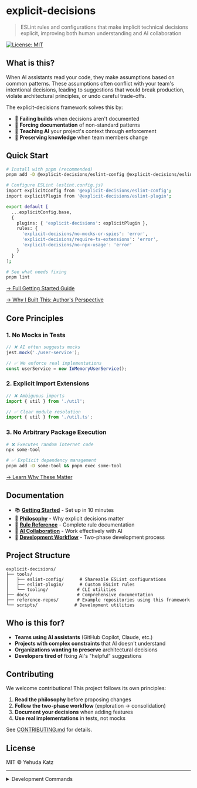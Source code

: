 # explicit-decisions

> ESLint rules and configurations that make implicit technical decisions explicit, improving both human understanding and AI collaboration

[![License: MIT](https://img.shields.io/badge/License-MIT-yellow.svg)](https://opensource.org/licenses/MIT)

## What is this?

When AI assistants read your code, they make assumptions based on common patterns. These assumptions often conflict with your team's intentional decisions, leading to suggestions that would break production, violate architectural principles, or undo careful trade-offs.

The explicit-decisions framework solves this by:

- 🚫 **Failing builds** when decisions aren't documented
- 📝 **Forcing documentation** of non-standard patterns
- 🤖 **Teaching AI** your project's context through enforcement
- 👥 **Preserving knowledge** when team members change

## Quick Start

```bash
# Install with pnpm (recommended)
pnpm add -D @explicit-decisions/eslint-config @explicit-decisions/eslint-plugin

# Configure ESLint (eslint.config.js)
import explicitConfig from '@explicit-decisions/eslint-config';
import explicitPlugin from '@explicit-decisions/eslint-plugin';

export default [
  ...explicitConfig.base,
  {
    plugins: { 'explicit-decisions': explicitPlugin },
    rules: {
      'explicit-decisions/no-mocks-or-spies': 'error',
      'explicit-decisions/require-ts-extensions': 'error',
      'explicit-decisions/no-npx-usage': 'error'
    }
  }
];

# See what needs fixing
pnpm lint
```

[→ Full Getting Started Guide](./docs/GETTING_STARTED.md)

[→ Why I Built This: Author's Perspective](./docs/AUTHOR_PERSPECTIVE.md)

## Core Principles

### 1. No Mocks in Tests

```typescript
// ❌ AI often suggests mocks
jest.mock('./user-service');

// ✅ We enforce real implementations
const userService = new InMemoryUserService();
```

### 2. Explicit Import Extensions

```typescript
// ❌ Ambiguous imports
import { util } from './util';

// ✅ Clear module resolution
import { util } from './util.ts';
```

### 3. No Arbitrary Package Execution

```bash
# ❌ Executes random internet code
npx some-tool

# ✅ Explicit dependency management
pnpm add -D some-tool && pnpm exec some-tool
```

[→ Learn Why These Matter](./docs/PHILOSOPHY.md)

## Documentation

- 📚 **[Getting Started](./docs/GETTING_STARTED.md)** - Set up in 10 minutes
- 🧠 **[Philosophy](./docs/PHILOSOPHY.md)** - Why explicit decisions matter
- 📖 **[Rule Reference](./docs/guides/RULES_REFERENCE.md)** - Complete rule documentation
- 🤝 **[AI Collaboration](./docs/AI_COLLABORATION.md)** - Work effectively with AI
- 🔄 **[Development Workflow](./docs/DEVELOPMENT_WORKFLOW.md)** - Two-phase development process

## Project Structure

```
explicit-decisions/
├── tools/
│   ├── eslint-config/      # Shareable ESLint configurations
│   ├── eslint-plugin/      # Custom ESLint rules
│   └── tooling/           # CLI utilities
├── docs/                  # Comprehensive documentation
├── reference-repos/       # Example repositories using this framework
└── scripts/              # Development utilities
```

## Who is this for?

- **Teams using AI assistants** (GitHub Copilot, Claude, etc.)
- **Projects with complex constraints** that AI doesn't understand
- **Organizations wanting to preserve** architectural decisions
- **Developers tired of** fixing AI's "helpful" suggestions

## Contributing

We welcome contributions! This project follows its own principles:

1. **Read the philosophy** before proposing changes
2. **Follow the two-phase workflow** (exploration → consolidation)
3. **Document your decisions** when adding features
4. **Use real implementations** in tests, not mocks

See [CONTRIBUTING.md](./CONTRIBUTING.md) for details.

## License

MIT © Yehuda Katz

---

<details>
<summary>Development Commands</summary>

```bash
# Install dependencies
pnpm install

# Build all packages
pnpm build

# Run tests
pnpm test

# Lint code
pnpm lint

# Interactive dependency updates
pnpm deps:interactive
```

</details>
